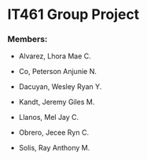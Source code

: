 # IT461 Group Project

### Members:

* Alvarez, Lhora Mae C.

* Co, Peterson Anjunie N.
  
* Dacuyan, Wesley Ryan Y.
  
* Kandt, Jeremy Giles M. 

* Llanos, Mel Jay C.
  
* Obrero, Jecee Ryn C.
  
* Solis, Ray Anthony M.
